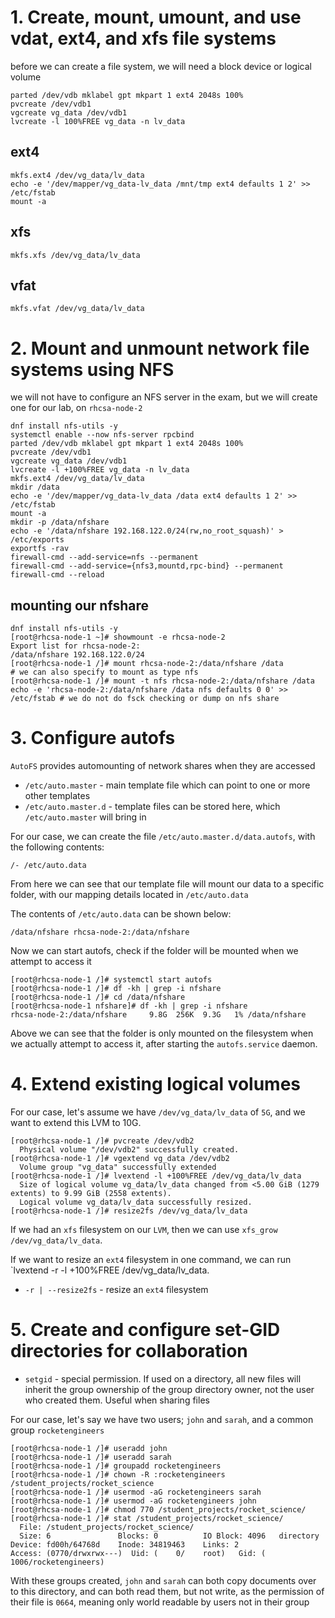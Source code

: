 # 1. Create, mount, umount, and use vdat, ext4, and xfs file systems

before we can create a file system, we will need a block device or logical volume
```
parted /dev/vdb mklabel gpt mkpart 1 ext4 2048s 100%
pvcreate /dev/vdb1
vgcreate vg_data /dev/vdb1
lvcreate -l 100%FREE vg_data -n lv_data
```

## ext4
```
mkfs.ext4 /dev/vg_data/lv_data
echo -e '/dev/mapper/vg_data-lv_data /mnt/tmp ext4 defaults 1 2' >> /etc/fstab
mount -a
```
## xfs
```
mkfs.xfs /dev/vg_data/lv_data
```
## vfat
```
mkfs.vfat /dev/vg_data/lv_data
```

# 2. Mount and unmount network file systems using NFS

we will not have to configure an NFS server in the exam, but we will create one for our lab, on `rhcsa-node-2`
```
dnf install nfs-utils -y
systemctl enable --now nfs-server rpcbind
parted /dev/vdb mklabel gpt mkpart 1 ext4 2048s 100%
pvcreate /dev/vdb1
vgcreate vg_data /dev/vdb1
lvcreate -l +100%FREE vg_data -n lv_data
mkfs.ext4 /dev/vg_data/lv_data
mkdir /data
echo -e '/dev/mapper/vg_data-lv_data /data ext4 defaults 1 2' >> /etc/fstab
mount -a
mkdir -p /data/nfshare
echo -e '/data/nfshare 192.168.122.0/24(rw,no_root_squash)' > /etc/exports
exportfs -rav
firewall-cmd --add-service=nfs --permanent
firewall-cmd --add-service={nfs3,mountd,rpc-bind} --permanent
firewall-cmd --reload
```

## mounting our nfshare
```
dnf install nfs-utils -y
[root@rhcsa-node-1 ~]# showmount -e rhcsa-node-2
Export list for rhcsa-node-2:
/data/nfshare 192.168.122.0/24
[root@rhcsa-node-1 /]# mount rhcsa-node-2:/data/nfshare /data
# we can also specify to mount as type nfs
[root@rhcsa-node-1 /]# mount -t nfs rhcsa-node-2:/data/nfshare /data
echo -e 'rhcsa-node-2:/data/nfshare /data nfs defaults 0 0' >> /etc/fstab # we do not do fsck checking or dump on nfs share

```

# 3. Configure autofs
`AutoFS` provides automounting of network shares when they are accessed
* `/etc/auto.master` - main template file which can point to one or more other templates
* `/etc/auto.master.d` - template files can be stored here, which `/etc/auto.master` will bring in

For our case, we can create the file `/etc/auto.master.d/data.autofs`, with the following contents:
```
/- /etc/auto.data
```
From here we can see that our template file will mount our data to a specific folder, with our mapping details located in `/etc/auto.data`

The contents of `/etc/auto.data` can be shown below:
```
/data/nfshare rhcsa-node-2:/data/nfshare
```

Now we can start autofs, check if the folder will be mounted when we attempt to access it
```
[root@rhcsa-node-1 /]# systemctl start autofs
[root@rhcsa-node-1 /]# df -kh | grep -i nfshare
[root@rhcsa-node-1 /]# cd /data/nfshare
[root@rhcsa-node-1 nfshare]# df -kh | grep -i nfshare
rhcsa-node-2:/data/nfshare     9.8G  256K  9.3G   1% /data/nfshare
```
Above we can see that the folder is only mounted on the filesystem when we actually attempt to access it, after starting the `autofs.service` daemon.

# 4. Extend existing logical volumes
For our case, let's assume we have `/dev/vg_data/lv_data` of `5G`, and we want to extend this LVM to 10G.
```
[root@rhcsa-node-1 /]# pvcreate /dev/vdb2
  Physical volume "/dev/vdb2" successfully created.
[root@rhcsa-node-1 /]# vgextend vg_data /dev/vdb2
  Volume group "vg_data" successfully extended
[root@rhcsa-node-1 /]# lvextend -l +100%FREE /dev/vg_data/lv_data
  Size of logical volume vg_data/lv_data changed from <5.00 GiB (1279 extents) to 9.99 GiB (2558 extents).
  Logical volume vg_data/lv_data successfully resized.
[root@rhcsa-node-1 /]# resize2fs /dev/vg_data/lv_data
```
If we had an `xfs` filesystem on our `LVM`, then we can use `xfs_grow /dev/vg_data/lv_data`.

If we want to resize an `ext4` filesystem in one command, we can run `lvextend -r -l +100%FREE /dev/vg_data/lv_data.
* `-r | --resize2fs` - resize an `ext4` filesystem

# 5. Create and configure set-GID directories for collaboration
* `setgid` - special permission. If used on a directory, all new files will inherit the group ownership of the group directory owner, not the user who created them. Useful when sharing files

For our case, let's say we have two users; `john` and `sarah`, and a common group `rocketengineers`
```
[root@rhcsa-node-1 /]# useradd john
[root@rhcsa-node-1 /]# useradd sarah
[root@rhcsa-node-1 /]# groupadd rocketengineers                                  
[root@rhcsa-node-1 /]# chown -R :rocketengineers /student_projects/rocket_science
[root@rhcsa-node-1 /]# usermod -aG rocketengineers sarah                    
[root@rhcsa-node-1 /]# usermod -aG rocketengineers john     
[root@rhcsa-node-1 /]# chmod 770 /student_projects/rocket_science/          
[root@rhcsa-node-1 /]# stat /student_projects/rocket_science/                    
  File: /student_projects/rocket_science/                                        
  Size: 6               Blocks: 0          IO Block: 4096   directory            
Device: fd00h/64768d    Inode: 34819463    Links: 2                              
Access: (0770/drwxrwx---)  Uid: (    0/    root)   Gid: ( 1006/rocketengineers)  
```
With these groups created, `john` and `sarah` can both copy documents over to this directory, and can both read them, but not write, as the permission of their file is `0664`, meaning only world readable by users not in their group
```

```
